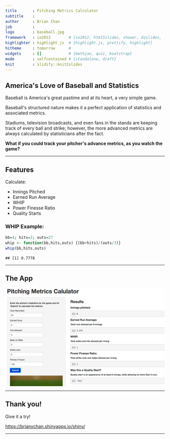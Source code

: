 ```yaml
---
title       : Pitching Metrics Calculator
subtitle    : 
author      : Brian Chan
job         : 
logo        : baseball.jpg
framework   : io2012        # {io2012, html5slides, shower, dzslides, ...}
highlighter : highlight.js  # {highlight.js, prettify, highlight}
hitheme     : tomorrow      # 
widgets     : []            # {mathjax, quiz, bootstrap}
mode        : selfcontained # {standalone, draft}
knit        : slidify::knit2slides
---
```


## America's Love of Baseball and Statistics


Baseball is America's great pastime and at its heart, a very simple game.

Baseball's structured nature makes it a perfect application of statistics and associated metrics.

Stadiums, television broadcasts, and even fans in the stands are keeping track of every ball and strike; however, the more advanced metrics are always calculated by statisticians after the fact.

<b>What if you could track your pitcher's advance metrics, as you watch the game?</b>

--- 

## Features

Calculate:
- Innings Pitched
- Earned Run Average
- WHIP
- Power Finesse Ratio
- Quality Starts

<h3>WHIP Example:</h3>

```r
bb=4; hits=3; outs=27
whip <- function(bb,hits,outs) {(bb+hits)/(outs/3)}
whip(bb,hits,outs)
```

```
## [1] 0.7778
```

---

## The App

<img src="AppScreenshot.png" alt="Application Screenshot" align="middle">

---

## Thank you!

Give it a try!

https://brianychan.shinyapps.io/shiny/

---


